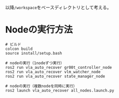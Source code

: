
以降`/workspace`をベースディレクトリとして考える。

# Nodeの実行方法

```
# ビルド
colcon build
source install/setup.bash

# nodeの実行（1nodeずつ実行）
ros2 run vla_auto_recover gr00t_controller_node
ros2 run vla_auto_recover vlm_watcher_node
ros2 run vla_auto_recover state_manager_node

# nodeの実行（複数nodeを同時に実行）
ros2 launch vla_auto_recover all_nodes.launch.py
```



